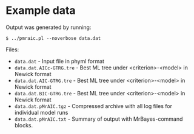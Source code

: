# Example data

Output was generated by running:

    $ ../pmraic.pl --noverbose data.dat

Files:

- `data.dat` - Input file in phyml format
- `data.dat.AICc-GTRG.tre` - Best ML tree under \<criterion\>-\<model\> in Newick format
- `data.dat.AIC-GTRG.tre` - Best ML tree under \<criterion\>-\<model\> in Newick format
- `data.dat.BIC-GTRG.tre` - Best ML tree under \<criterion\>-\<model\> in Newick format
- `data.dat.pMrAIC.tgz` - Compressed archive with all log files for individual model runs
- `data.dat.pMrAIC.txt` - Summary of output with MrBayes-command blocks.
